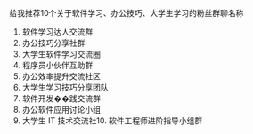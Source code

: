 给我推荐10个关于软件学习、办公技巧、大学生学习的粉丝群聊名称
1. 软件学习达人交流群
2. 办公技巧分享社群
3. 大学生软件学习交流圈
4. 程序员小伙伴互助群
5. 办公效率提升交流社区
6. 大学生学习技巧分享团队
7. 软件开发��践交流群
8. 办公软件应用讨论小组
9. 大学生 IT 技术交流社10. 软件工程师进阶指导小组群
